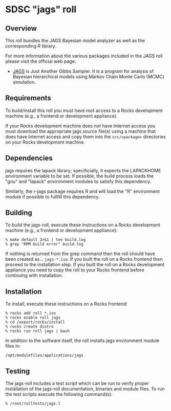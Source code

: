 # SDSC "jags" roll

## Overview

This roll bundles the JAGS Bayesian model analyzer as well as the corresponding R library.

For more information about the various packages included in the JAGS roll please
visit the official web page:

- <a href="http://mcmc-jags.sourceforge.net" target="_blank">JAGS</a> is Just Another Gibbs Sampler.  It is a program for analysis of Bayesian hierarchical models using Markov Chain Monte Carlo (MCMC) simulation.


## Requirements

To build/install this roll you must have root access to a Rocks development
machine (e.g., a frontend or development appliance).

If your Rocks development machine does *not* have Internet access you must
download the appropriate jags source file(s) using a machine that does
have Internet access and copy them into the `src/<package>` directories on your
Rocks development machine.


## Dependencies

jags requires the lapack library; specificially, it expects the LAPACKHOME
environment variable to be set.  If possible, the build process loads the
"gnu" and "lapack" environment modules to satisfy this dependency.

Similarly, the r-jags package requires R and will load the "R" environment
module if possible to fullfill this dependency.

## Building

To build the jags-roll, execute these instructions on a Rocks development
machine (e.g., a frontend or development appliance):

```shell
% make default 2>&1 | tee build.log
% grep "RPM build error" build.log
```

If nothing is returned from the grep command then the roll should have been
created as... `jags-*.iso`. If you built the roll on a Rocks frontend then
proceed to the installation step. If you built the roll on a Rocks development
appliance you need to copy the roll to your Rocks frontend before continuing
with installation.

## Installation

To install, execute these instructions on a Rocks frontend:

```shell
% rocks add roll *.iso
% rocks enable roll jags
% cd /export/rocks/install
% rocks create distro
% rocks run roll jags | bash
```

In addition to the software itself, the roll installs jags environment
module files in:

```shell
/opt/modulefiles/applications/jags
```


## Testing

The jags-roll includes a test script which can be run to verify proper
installation of the jags-roll documentation, binaries and module files. To
run the test scripts execute the following command(s):

```shell
% /root/rolltests/jags.t 
```
